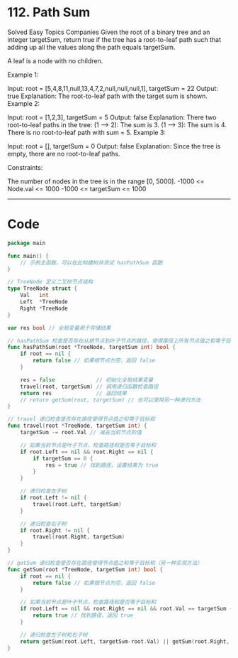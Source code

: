 # 112. Path Sum
Solved
Easy
Topics
Companies
Given the root of a binary tree and an integer targetSum, return true if the tree has a root-to-leaf path such that adding up all the values along the path equals targetSum.

A leaf is a node with no children.

Example 1:

Input: root = [5,4,8,11,null,13,4,7,2,null,null,null,1], targetSum = 22
Output: true
Explanation: The root-to-leaf path with the target sum is shown.
Example 2:

Input: root = [1,2,3], targetSum = 5
Output: false
Explanation: There two root-to-leaf paths in the tree:
(1 --> 2): The sum is 3.
(1 --> 3): The sum is 4.
There is no root-to-leaf path with sum = 5.
Example 3:

Input: root = [], targetSum = 0
Output: false
Explanation: Since the tree is empty, there are no root-to-leaf paths.

Constraints:

The number of nodes in the tree is in the range [0, 5000].
-1000 <= Node.val <= 1000
-1000 <= targetSum <= 1000

---
# Code
```go
package main

func main() {
	// 示例主函数，可以在此构建树并测试 hasPathSum 函数
}

// TreeNode 定义二叉树节点结构
type TreeNode struct {
	Val   int
	Left  *TreeNode
	Right *TreeNode
}

var res bool // 全局变量用于存储结果

// hasPathSum 检查是否存在从根节点到叶子节点的路径，使得路径上所有节点值之和等于目标和
func hasPathSum(root *TreeNode, targetSum int) bool {
	if root == nil {
		return false // 如果根节点为空，返回 false
	}

	res = false             // 初始化全局结果变量
	travel(root, targetSum) // 调用递归函数检查路径
	return res              // 返回结果
	// return getSum(root, targetSum) // 也可以使用另一种递归方法
}

// travel 递归检查是否存在路径使得节点值之和等于目标和
func travel(root *TreeNode, targetSum int) {
	targetSum -= root.Val // 减去当前节点的值

	// 如果当前节点是叶子节点，检查路径和是否等于目标和
	if root.Left == nil && root.Right == nil {
		if targetSum == 0 {
			res = true // 找到路径，设置结果为 true
		}
	}

	// 递归检查左子树
	if root.Left != nil {
		travel(root.Left, targetSum)
	}

	// 递归检查右子树
	if root.Right != nil {
		travel(root.Right, targetSum)
	}
}

// getSum 递归检查是否存在路径使得节点值之和等于目标和（另一种实现方法）
func getSum(root *TreeNode, targetSum int) bool {
	if root == nil {
		return false // 如果根节点为空，返回 false
	}

	// 如果当前节点是叶子节点，检查路径和是否等于目标和
	if root.Left == nil && root.Right == nil && root.Val == targetSum {
		return true // 找到路径，返回 true
	}

	// 递归检查左子树和右子树
	return getSum(root.Left, targetSum-root.Val) || getSum(root.Right, targetSum-root.Val)
}
```